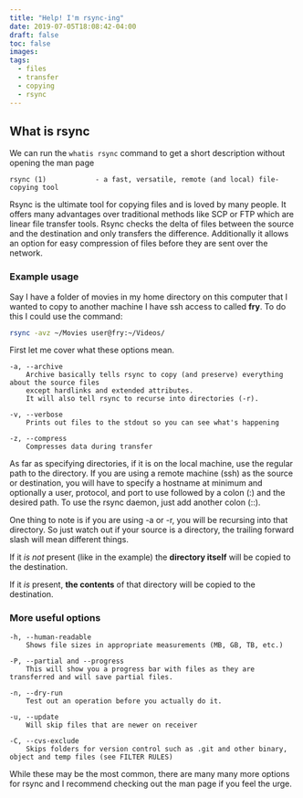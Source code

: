 ```yaml
---
title: "Help! I'm rsync-ing"
date: 2019-07-05T18:08:42-04:00
draft: false
toc: false
images:
tags:
  - files
  - transfer
  - copying
  - rsync
---
```


## What is rsync

We can run the `whatis rsync` command to get a short description without opening the man page

```man
rsync (1)            - a fast, versatile, remote (and local) file-copying tool
```

Rsync is the ultimate tool for copying files and is loved by many people.
It offers many advantages over traditional methods like SCP or FTP which are linear file transfer tools.
Rsync checks the delta of files between the source and the destination and only transfers the difference.
Additionally it allows an option for easy compression of files before they are sent over the network.

### Example usage

Say I have a folder of movies in my home directory on this computer that I wanted to copy to another machine I have ssh access to called **fry**. To do this I could use the command:

```sh
rsync -avz ~/Movies user@fry:~/Videos/
```

First let me cover what these options mean.

```man
-a, --archive
    Archive basically tells rsync to copy (and preserve) everything about the source files
    except hardlinks and extended attributes.
    It will also tell rsync to recurse into directories (-r).

-v, --verbose
    Prints out files to the stdout so you can see what's happening

-z, --compress
    Compresses data during transfer
```

As far as specifying directories, if it is on the local machine, use the regular path to the directory.
If you are using a remote machine (ssh) as the source or destination, you will have to specify a hostname at minimum
and optionally a user, protocol, and port to use followed by a colon (:) and the desired path.
To use the rsync daemon, just add another colon (::).

One thing to note is if you are using -a or -r, you will be recursing into that directory.
So just watch out if your source is a directory, the trailing forward slash will mean different things.

If it _is not_ present (like in the example) the **directory itself** will be copied to the destination.

If it _is_ present, **the contents** of that directory will be copied to the destination.

### More useful options

```man
-h, --human-readable
    Shows file sizes in appropriate measurements (MB, GB, TB, etc.)

-P, --partial and --progress
    This will show you a progress bar with files as they are transferred and will save partial files.

-n, --dry-run
    Test out an operation before you actually do it.

-u, --update
    Will skip files that are newer on receiver

-C, --cvs-exclude
    Skips folders for version control such as .git and other binary, object and temp files (see FILTER RULES)
```

While these may be the most common, there are many many more options for rsync and I recommend checking out the man page if you feel the urge.
